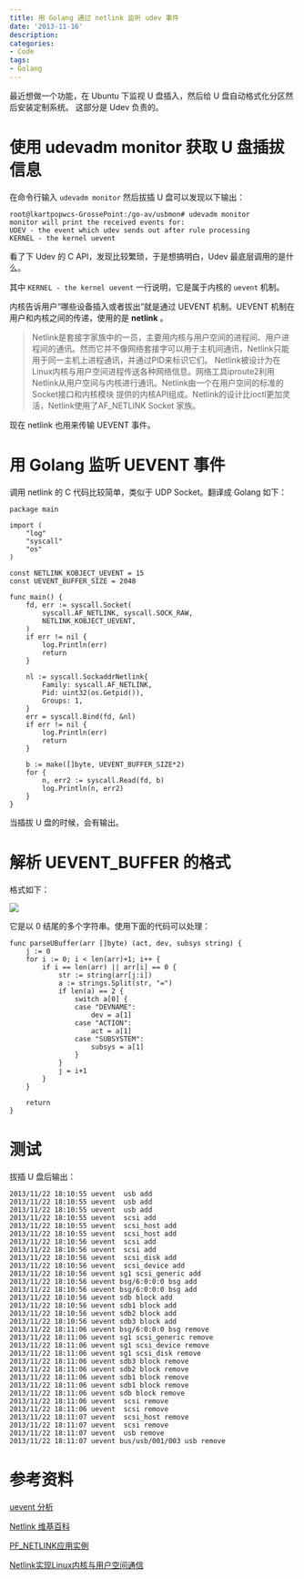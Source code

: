 ```yaml
---
title: 用 Golang 通过 netlink 监听 udev 事件
date: '2013-11-16'
description:
categories:
- Code
tags:
- Golang
---
```


最近想做一个功能，在 Ubuntu 下监视 U 盘插入，然后给 U 盘自动格式化分区然后安装定制系统。
这部分是 Udev 负责的。

# 使用 udevadm monitor 获取 U 盘插拔信息

在命令行输入 `udevadm monitor` 然后拔插 U 盘可以发现以下输出：

	root@lkartpopwcs-GrossePoint:/go-av/usbmon# udevadm monitor
	monitor will print the received events for:
	UDEV - the event which udev sends out after rule processing
	KERNEL - the kernel uevent
	
看了下 Udev 的 C API，发现比较繁琐，于是想搞明白，Udev 最底层调用的是什么。

其中 `KERNEL - the kernel uevent` 一行说明，它是属于内核的 `uevent` 机制。

内核告诉用户“哪些设备插入或者拔出”就是通过 UEVENT 机制。UEVENT 机制在用户和内核之间的传递，使用的是 **netlink** 。

> Netlink是套接字家族中的一员，主要用内核与用户空间的进程间、用户进程间的通讯。然而它并不像网络套接字可以用于主机间通讯，Netlink只能用于同一主机上进程通讯，并通过PID来标识它们。
> Netlink被设计为在Linux内核与用户空间进程传送各种网络信息。网络工具iproute2利用 Netlink从用户空间与内核进行通讯。Netlink由一个在用户空间的标准的Socket接口和内核模块 提供的内核API组成。Netlink的设计比ioctl更加灵活，Netlink使用了AF_NETLINK Socket 家族。

现在 netlink 也用来传输 UEVENT 事件。

# 用 Golang 监听 UEVENT 事件

调用 netlink 的 C 代码比较简单，类似于 UDP Socket。翻译成 Golang 如下：

	package main

	import (
		"log"
		"syscall"
		"os"
	)
	
	const NETLINK_KOBJECT_UEVENT = 15
	const UEVENT_BUFFER_SIZE = 2048
	
	func main() {
		fd, err := syscall.Socket(
			syscall.AF_NETLINK, syscall.SOCK_RAW,
			NETLINK_KOBJECT_UEVENT,
		)
		if err != nil {
			log.Println(err)
			return
		}
	
		nl := syscall.SockaddrNetlink{
			Family: syscall.AF_NETLINK,
			Pid: uint32(os.Getpid()),
			Groups: 1,
		}
		err = syscall.Bind(fd, &nl)
		if err != nil {
			log.Println(err)
			return
		}
	
		b := make([]byte, UEVENT_BUFFER_SIZE*2)
		for {
			n, err2 := syscall.Read(fd, b)
			log.Println(n, err2)
		}
	}

当插拔 U 盘的时候，会有输出。

# 解析 UEVENT_BUFFER 的格式

格式如下：

![](/img/hexdump-uevent-buffer.png)

它是以 0 结尾的多个字符串。使用下面的代码可以处理：

	func parseUBuffer(arr []byte) (act, dev, subsys string) {
		j := 0
		for i := 0; i < len(arr)+1; i++ {
			if i == len(arr) || arr[i] == 0 {
				str := string(arr[j:i])
				a := strings.Split(str, "=")
				if len(a) == 2 {
					switch a[0] {
					case "DEVNAME":
						dev = a[1]
					case "ACTION":
						act = a[1]
					case "SUBSYSTEM":
						subsys = a[1]
					}
				}
				j = i+1
			}
		}
	
		return
	}


# 测试

拔插 U 盘后输出：

	2013/11/22 18:10:55 uevent  usb add
	2013/11/22 18:10:55 uevent  usb add
	2013/11/22 18:10:55 uevent  usb add
	2013/11/22 18:10:55 uevent  scsi add
	2013/11/22 18:10:55 uevent  scsi_host add
	2013/11/22 18:10:55 uevent  scsi_host add
	2013/11/22 18:10:56 uevent  scsi add
	2013/11/22 18:10:56 uevent  scsi add
	2013/11/22 18:10:56 uevent  scsi_disk add
	2013/11/22 18:10:56 uevent  scsi_device add
	2013/11/22 18:10:56 uevent sg1 scsi_generic add
	2013/11/22 18:10:56 uevent bsg/6:0:0:0 bsg add
	2013/11/22 18:10:56 uevent bsg/6:0:0:0 bsg add
	2013/11/22 18:10:56 uevent sdb block add
	2013/11/22 18:10:56 uevent sdb1 block add
	2013/11/22 18:10:56 uevent sdb2 block add
	2013/11/22 18:10:56 uevent sdb3 block add
	2013/11/22 18:11:06 uevent bsg/6:0:0:0 bsg remove
	2013/11/22 18:11:06 uevent sg1 scsi_generic remove
	2013/11/22 18:11:06 uevent sg1 scsi_device remove
	2013/11/22 18:11:06 uevent sg1 scsi_disk remove
	2013/11/22 18:11:06 uevent sdb3 block remove
	2013/11/22 18:11:06 uevent sdb2 block remove
	2013/11/22 18:11:06 uevent sdb1 block remove
	2013/11/22 18:11:06 uevent sdb1 block remove
	2013/11/22 18:11:06 uevent sdb block remove
	2013/11/22 18:11:06 uevent  scsi remove
	2013/11/22 18:11:06 uevent  scsi remove
	2013/11/22 18:11:07 uevent  scsi_host remove
	2013/11/22 18:11:07 uevent  scsi remove
	2013/11/22 18:11:07 uevent  usb remove
	2013/11/22 18:11:07 uevent bus/usb/001/003 usb remove

# 参考资料

[uevent 分析](http://blog.csdn.net/walkingman321/article/details/5917737)

[Netlink 维基百科](http://zh.wikipedia.org/zh-cn/Netlink)

[PF_NETLINK应用实例](http://www.cnblogs.com/hoys/archive/2011/04/09/2010759.html)

[Netlink实现Linux内核与用户空间通信](http://www.cpplive.com/html/1362.html)
